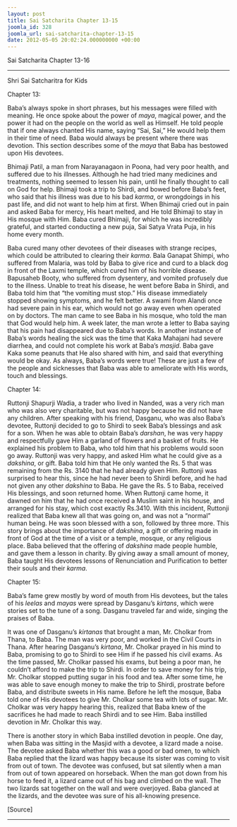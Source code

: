 ```yaml
---
layout: post
title: Sai Satcharita Chapter 13-15
joomla_id: 328
joomla_url: sai-satcharita-chapter-13-15
date: 2012-05-05 20:02:24.000000000 +00:00
---
```

Sai Satcharita Chapter 13-16

* * *

Shri Sai Satcharitra for Kids

Chapter 13:

Baba’s always spoke in short phrases, but his messages were filled with meaning. He once spoke about the power of _maya_, magical power, and the power it had on the people on the world as well as Himself. He told people that if one always chanted His name, saying “Sai, Sai,” He would help them in their time of need. Baba would always be present where there was devotion. This section describes some of the _maya_ that Baba has bestowed upon His devotees.

Bhimaji Patil, a man from Narayanagaon in Poona, had very poor health, and suffered due to his illnesses. Although he had tried many medicines and treatments, nothing seemed to lessen his pain, until he finally thought to call on God for help. Bhimaji took a trip to Shirdi, and bowed before Baba’s feet, who said that his illness was due to his bad _karma_, or wrongdoings in his past life, and did not want to help him at first. When Bhimaji cried out in pain and asked Baba for mercy, His heart melted, and He told Bhimaji to stay in His mosque with Him. Baba cured Bhimaji, for which he was incredibly grateful, and started conducting a new puja, Sai Satya Vrata Puja, in his home every month.

Baba cured many other devotees of their diseases with strange recipes, which could be attributed to clearing their _karma_. Bala Ganapat Shimpi, who suffered from Malaria, was told by Baba to give rice and curd to a black dog in front of the Laxmi temple, which cured him of his horrible disease. Bapusaheb Booty, who suffered from dysentery, and vomited profusely due to the illness. Unable to treat his disease, he went before Baba in Shirdi, and Baba told him that “the vomiting must stop.” His disease immediately stopped showing symptoms, and he felt better. A swami from Alandi once had severe pain in his ear, which would not go away even when operated on by doctors. The man came to see Baba in his mosque, who told the man that God would help him. A week later, the man wrote a letter to Baba saying that his pain had disappeared due to Baba’s words. In another instance of Baba’s words healing the sick was the time that Kaka Mahajani had severe diarrhea, and could not complete his work at Baba’s _masjid_. Baba gave Kaka some peanuts that He also shared with him, and said that everything would be okay. As always, Baba’s words were true! These are just a few of the people and sicknesses that Baba was able to ameliorate with His words, touch and blessings.

Chapter 14:

Ruttonji Shapurji Wadia, a trader who lived in Nanded, was a very rich man who was also very charitable, but was not happy because he did not have any children. After speaking with his friend, Dasganu, who was also Baba’s devotee, Ruttonji decided to go to Shirdi to seek Baba’s blessings and ask for a son. When he was able to obtain Baba’s _darshan_, he was very happy and respectfully gave Him a garland of flowers and a basket of fruits. He explained his problem to Baba, who told him that his problems would soon go away. Ruttonji was very happy, and asked Him what he could give as a _dakshina_, or gift. Baba told him that He only wanted the Rs. 5 that was remaining from the Rs. 3140 that he had already given Him. Ruttonji was surprised to hear this, since he had never been to Shirdi before, and he had not given any other _dakshina_ to Baba. He gave the Rs. 5 to Baba, received His blessings, and soon returned home. When Ruttonji came home, it dawned on him that he had once received a Muslim saint in his house, and arranged for his stay, which cost exactly Rs.3410. With this incident, Ruttonji realized that Baba knew all that was going on, and was not a “normal” human being. He was soon blessed with a son, followed by three more. This story brings about the importance of _dakshina_, a gift or offering made in front of God at the time of a visit or a temple, mosque, or any religious place. Baba believed that the offering of _dakshina_ made people humble, and gave them a lesson in charity. By giving away a small amount of money, Baba taught His devotees lessons of Renunciation and Purification to better their souls and their _karma_.

Chapter 15:

Baba’s fame grew mostly by word of mouth from His devotees, but the tales of his _leelas_ and _mayas_ were spread by Dasganu’s _kirtans_, which were stories set to the tune of a song. Dasganu traveled far and wide, singing the praises of Baba.

It was one of Dasganu’s _kirtanas_ that brought a man, Mr. Cholkar from Thana, to Baba. The man was very poor, and worked in the Civil Courts in Thana. After hearing Dasganu’s _kirtana_, Mr. Cholkar prayed in his mind to Baba, promising to go to Shirdi to see Him if he passed his civil exams. As the time passed, Mr. Cholkar passed his exams, but being a poor man, he couldn’t afford to make the trip to Shirdi. In order to save money for his trip, Mr. Cholkar stopped putting sugar in his food and tea. After some time, he was able to save enough money to make the trip to Shirdi, prostrate before Baba, and distribute sweets in His name. Before he left the mosque, Baba told one of His devotees to give Mr. Cholkar some tea with lots of sugar. Mr. Cholkar was very happy hearing this, realized that Baba knew of the sacrifices he had made to reach Shirdi and to see Him. Baba instilled devotion in Mr. Cholkar this way.

There is another story in which Baba instilled devotion in people. One day, when Baba was sitting in the Masjid with a devotee, a lizard made a noise. The devotee asked Baba whether this was a good or bad omen, to which Baba replied that the lizard was happy because its sister was coming to visit from out of town. The devotee was confused, but sat silently when a man from out of town appeared on horseback. When the man got down from his horse to feed it, a lizard came out of his bag and climbed on the wall. The two lizards sat together on the wall and were overjoyed. Baba glanced at the lizards, and the devotee was sure of his all-knowing presence.



[Source]

* * *



